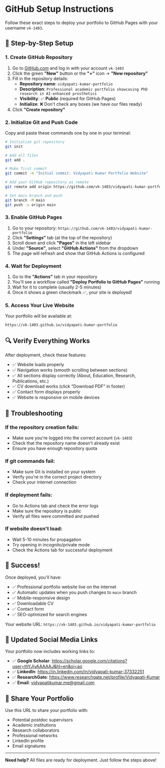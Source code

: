 # GitHub Setup Instructions

Follow these exact steps to deploy your portfolio to GitHub Pages with your username `vk-1403`.

## 🎯 Step-by-Step Setup

### 1. Create GitHub Repository

1. Go to [GitHub.com](https://github.com) and log in with your account `vk-1403`
2. Click the green **"New"** button or the **"+"** icon → **"New repository"**
3. Fill in the repository details:
   - **Repository name**: `vidyapati-kumar-portfolio`
   - **Description**: `Professional academic portfolio showcasing PhD research in AI-enhanced prosthetics`
   - **Visibility**: ✅ **Public** (required for GitHub Pages)
   - **Initialize**: ❌ Don't check any boxes (we have our files ready)
4. Click **"Create repository"**

### 2. Initialize Git and Push Code

Copy and paste these commands one by one in your terminal:

```bash
# Initialize git repository
git init

# Add all files
git add .

# Make first commit
git commit -m "Initial commit: Vidyapati Kumar Portfolio Website"

# Add your GitHub repository as remote
git remote add origin https://github.com/vk-1403/vidyapati-kumar-portfolio.git

# Set main branch and push
git branch -M main
git push -u origin main
```

### 3. Enable GitHub Pages

1. Go to your repository: `https://github.com/vk-1403/vidyapati-kumar-portfolio`
2. Click **"Settings"** tab (at the top of the repository)
3. Scroll down and click **"Pages"** in the left sidebar
4. Under **"Source"**, select **"GitHub Actions"** from the dropdown
5. The page will refresh and show that GitHub Actions is configured

### 4. Wait for Deployment

1. Go to the **"Actions"** tab in your repository
2. You'll see a workflow called **"Deploy Portfolio to GitHub Pages"** running
3. Wait for it to complete (usually 2-5 minutes)
4. Once it shows a green checkmark ✅, your site is deployed!

### 5. Access Your Live Website

Your portfolio will be available at:
```
https://vk-1403.github.io/vidyapati-kumar-portfolio
```

## 🔍 Verify Everything Works

After deployment, check these features:

- ✅ Website loads properly
- ✅ Navigation works (smooth scrolling between sections)
- ✅ All sections display correctly (About, Education, Research, Publications, etc.)
- ✅ CV download works (click "Download PDF" in footer)
- ✅ Contact form displays properly
- ✅ Website is responsive on mobile devices

## 🐛 Troubleshooting

### If the repository creation fails:
- Make sure you're logged into the correct account (`vk-1403`)
- Check that the repository name doesn't already exist
- Ensure you have enough repository quota

### If git commands fail:
- Make sure Git is installed on your system
- Verify you're in the correct project directory
- Check your internet connection

### If deployment fails:
- Go to Actions tab and check the error logs
- Make sure the repository is public
- Verify all files were committed and pushed

### If website doesn't load:
- Wait 5-10 minutes for propagation
- Try opening in incognito/private mode
- Check the Actions tab for successful deployment

## 🎉 Success!

Once deployed, you'll have:

- ✅ Professional portfolio website live on the internet
- ✅ Automatic updates when you push changes to `main` branch
- ✅ Mobile-responsive design
- ✅ Downloadable CV
- ✅ Contact form
- ✅ SEO-optimized for search engines

Your website URL: `https://vk-1403.github.io/vidyapati-kumar-portfolio`

## 📱 Updated Social Media Links

Your portfolio now includes working links to:
- ✅ **Google Scholar**: https://scholar.google.com/citations?user=thYJjvAAAAAJ&hl=en&oi=ao
- ✅ **LinkedIn**: https://in.linkedin.com/in/vidyapati-kumar-37332251  
- ✅ **ResearchGate**: https://www.researchgate.net/profile/Vidyapati-Kumar
- ✅ **Email**: vidyapatikumar.me@gmail.com

## 📱 Share Your Portfolio

Use this URL to share your portfolio with:
- Potential postdoc supervisors
- Academic institutions
- Research collaborators
- Professional networks
- LinkedIn profile
- Email signatures

---

**Need help?** All files are ready for deployment. Just follow the steps above!